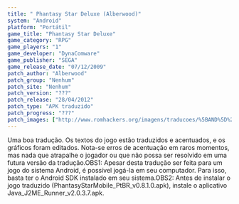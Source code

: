 ```yaml
---
title: " Phantasy Star Deluxe (Alberwood)"
system: "Android"
platform: "Portátil"
game_title: "Phantasy Star Deluxe"
game_category: "RPG"
game_players: "1"
game_developer: "DynaComware"
game_publisher: "SEGA"
game_release_date: "07/12/2009"
patch_author: "Alberwood"
patch_group: "Nenhum"
patch_site: "Nenhum"
patch_version: "???"
patch_release: "28/04/2012"
patch_type: "APK traduzido"
patch_progress: "???"
patch_images: ["http://www.romhackers.org/imagens/traducoes/%5BAND%5D%20Phantasy%20Star%20Deluxe%20-%20Alberwood%20-%201.jpg","http://www.romhackers.org/imagens/traducoes/%5BAND%5D%20Phantasy%20Star%20Deluxe%20-%20Alberwood%20-%202.jpg","http://www.romhackers.org/imagens/traducoes/%5BAND%5D%20Phantasy%20Star%20Deluxe%20-%20Alberwood%20-%203.jpg"]
---
```

Uma boa tradução. Os textos do jogo estão traduzidos e acentuados, e os gráficos foram editados. Nota-se erros de acentuação em raros momentos, mas nada que atrapalhe o jogador ou que não possa ser resolvido em uma futura versão da tradução.OBS1: Apesar desta tradução ser feita para um jogo do sistema Android, é possível jogá-la em seu computador. Para isso, basta ter o Android SDK instalado em seu sistema.OBS2: Antes de instalar o jogo traduzido (PhantasyStarMobile_PtBR_v0.8.1.0.apk), instale o aplicativo Java_J2ME_Runner_v2.0.3.7.apk.